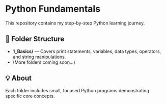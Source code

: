 # Python Fundamentals

This repository contains my step-by-step Python learning journey.

## 📁 Folder Structure
- **1_Basics/** — Covers print statements, variables, data types, operators, and string manipulations.
- (More folders coming soon...)

## 💡 About
Each folder includes small, focused Python programs demonstrating specific core concepts.

